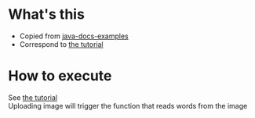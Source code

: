 # What's this
- Copied from [java-docs-examples](https://github.com/GoogleCloudPlatform/java-docs-samples/tree/main/functions/ocr)
- Correspond to [the tutorial](https://cloud.google.com/functions/docs/tutorials/ocr#understanding_the_code) 

# How to execute
See [the tutorial](https://cloud.google.com/functions/docs/tutorials/ocr#uploading_an_image)  
Uploading image will trigger the function that reads words from the image